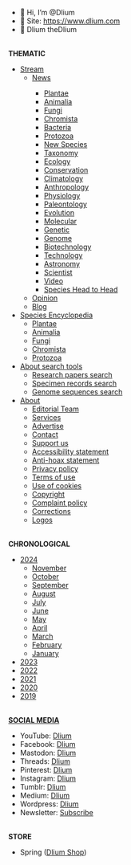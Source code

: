 - 👋 Hi, I’m @Dlium
- 👀 Site: https://www.dlium.com
- 🌱 Dlium theDlium

<br/><b>THEMATIC</b>
<ul><li><a href="https://www.dlium.com">Stream</a>
  <ul><li><a href="https://www.dlium.com/search/label/News">News</a></li>
    <ul><li><a href="https://www.dlium.com/search/label/Plantae">Plantae</a></li>
      <li><a href="https://www.dlium.com/search/label/Animalia">Animalia</a></li>
      <li><a href="https://www.dlium.com/search/label/Fungi">Fungi</a></li>
      <li><a href="https://www.dlium.com/search/label/Chromista">Chromista</a></li>
      <li><a href="https://www.dlium.com/search/label/Bacteria">Bacteria</a></li>
      <li><a href="https://www.dlium.com/search/label/Protozoa">Protozoa</a></li>
      <li><a href="https://www.dlium.com/search/label/NewSpecies">New Species</a></li>
      <li><a href="https://www.dlium.com/search/label/Taxonomy">Taxonomy</a></li>
      <li><a href="https://www.dlium.com/search/label/Ecology">Ecology</a></li>
      <li><a href="https://www.dlium.com/search/label/Conservation">Conservation</a></li>
      <li><a href="https://www.dlium.com/search/label/Climatology">Climatology</a></li>
      <li><a href="https://www.dlium.com/search/label/Anthropology">Anthropology</a></li>
      <li><a href="https://www.dlium.com/search/label/Physiologyr">Physiology</a></li>
      <li><a href="https://www.dlium.com/search/label/Paleontology">Paleontology</a></li>
      <li><a href="https://www.dlium.com/search/label/Evolution">Evolution</a></li>
      <li><a href="https://www.dlium.com/search/label/Molecular">Molecular</a></li>
      <li><a href="https://www.dlium.com/search/label/Genetic">Genetic</a></li>
      <li><a href="https://www.dlium.com/search/label/Genome">Genome</a></li>
      <li><a href="https://www.dlium.com/search/label/Biotechnology">Biotechnology</a></li>
      <li><a href="https://www.dlium.com/search/label/Technology">Technology</a></li>
      <li><a href="https://www.dlium.com/search/label/Astronomy">Astronomy</a></li>
      <li><a href="https://www.dlium.com/search/label/Scientist">Scientist</a></li>
      <li><a href="https://www.dlium.com/search/label/Video">Video</a></li>
      <li><a href="https://www.dlium.com/search/label/Identification">Species Head to Head</a></li></ul>
    <li><a href="https://www.dlium.com/search/label/Opinion">Opinion</a></li>
    <li><a href="https://www.dlium.com/search/label/Blog">Blog</a></li></ul>
  <li><a href="https://www.dlium.com/p/1.html">Species Encyclopedia</a>
    <ul><li><a href="https://www.dlium.com/p/2.html">Plantae</a></li>
      <li><a href="https://www.dlium.com/p/3.html">Animalia</a></li>
      <li><a href="https://www.dlium.com/p/7.html">Fungi</a></li>
      <li><a href="https://www.dlium.com/p/55.html">Chromista</a></li>
      <li><a href="https://www.dlium.com/p/57.html">Protozoa</a></li></ul>
  <li><a href="https://www.dlium.com/p/search.html">About search tools</a>
    <ul><li><a href="https://www.dlium.com/p/research.html">Research papers search</a></li>
      <li><a href="https://www.dlium.com/p/specimen.html">Specimen records search</a></li>
      <li><a href="https://www.dlium.com/p/genome.html">Genome sequences search</a></li></ul>
<li><a href="https://www.dlium.com/p/about.html">About</a>
<ul><li><a href="https://www.dlium.com/p/team.html">Editorial Team</a></li>
<li><a href="https://www.dlium.com/p/services.html">Services</a></li>
      <li><a href="https://www.dlium.com/p/advertise.html">Advertise</a></li>
      <li><a href="https://www.dlium.com/p/contact.html">Contact</a></li>
      <li><a href="https://www.dlium.com/p/donate.html">Support us</a></li>
      <li><a href="https://www.dlium.com/p/accessibility.html">Accessibility statement</a></li>
      <li><a href="https://www.dlium.com/p/anti-hoax.html">Anti-hoax statement</a></li>
      <li><a href="https://www.dlium.com/p/privacy.html">Privacy policy</a></li>
      <li><a href="https://www.dlium.com/p/terms-of-use.html">Terms of use</a></li>
      <li><a href="https://www.dlium.com/p/use-of-cookies.html">Use of cookies</a></li>
      <li><a href="https://www.dlium.com/p/25.html">Copyright</a></li>
      <li><a href="https://www.dlium.com/p/complaint.html">Complaint policy</a></li>
      <li><a href="https://www.dlium.com/p/corrections.html">Corrections</a></li>
      <li><a href="https://www.dlium.com/p/logos.html">Logos</a></li></ul></ul>
<br/><b>CHRONOLOGICAL</b>
<ul><li><a href="https://www.dlium.com/2024/">2024</a>
  <ul><li><a href="https://www.dlium.com/2024/11">November</a></li>
    <li><a href="https://www.dlium.com/2024/10">October</a></li>
    <li><a href="https://www.dlium.com/2024/09">September</a></li>
    <li><a href="https://www.dlium.com/2024/08">August</a></li>
    <li><a href="https://www.dlium.com/2024/07">July</a></li>
    <li><a href="https://www.dlium.com/2024/06">June</a></li>
    <li><a href="https://www.dlium.com/2024/05">May</a></li>
    <li><a href="https://www.dlium.com/2024/04">April</a></li>
    <li><a href="https://www.dlium.com/2024/03">March</a></li>
    <li><a href="https://www.dlium.com/2024/02">February</a></li>
    <li><a href="https://www.dlium.com/2024/01">January</a></li></ul>
  <li><a href="https://www.dlium.com/2023/">2023</a></li>
  <li><a href="https://www.dlium.com/2022/">2022</a></li>
  <li><a href="https://www.dlium.com/2021/">2021</a></li>
  <li><a href="https://www.dlium.com/2020/">2020</a></li>
  <li><a href="https://www.dlium.com/2019/">2019</a></li></ul>
<br/><b><a href="https://www.dlium.com/p/social-media.html">SOCIAL MEDIA</a></b>
<ul><li>YouTube: <a href="https://youtube.com/@Dlium" target="_blank">Dlium</a></li>
  <li>Facebook: <a href="https://www.facebook.com/Dlium" target="_blank">Dlium</a></li>
  <li>Mastodon: <a href="https://mastodon.social/@Dlium" target="_blank">Dlium</a></li>
  <li>Threads: <a href="https://www.threads.net/@thedlium" target="_blank">Dlium</a></li>
  <li>Pinterest: <a href="https://www.pinterest.com/TheDlium" target="_blank">Dlium</a></li>
  <li>Instagram: <a href="https://www.instagram.com/TheDlium" target="_blank">Dlium</a></li>
  <li>Tumblr: <a href="https://dlium.tumblr.com" target="_blank">Dlium</a></li>
  <li>Medium: <a href="https://medium.com/@dlium" target="_blank">Dlium</a></li>
  <li>Wordpress: <a href="https://thedlium.wordpress.com/" target="_blank">Dlium</a></li>
  <li>Newsletter: <a href="http://eepurl.com/iWJWKI" rel="nofollow" target="_blank">Subscribe</a></li></ul>
<br/><b>STORE</b>
<ul><li>Spring (<a href="https://my-store-f5ac4d.creator-spring.com" rel="nofollow" target="_blank">Dlium Shop</a>)</li></ul>

<!---
Dlium/Dlium is a ✨ special ✨ repository because its `README.md` (this file) appears on your GitHub profile.
You can click the Preview link to take a look at your changes.
--->
